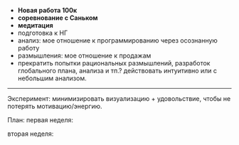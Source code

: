 - **Новая работа 100к**
- **соревнование с Саньком**
- **медитация**
- подготовка к НГ
- анализ: мое отношение к программированию через осознанную работу
- размышления: мое отношение к продажам
- прекратить попытки рациональных размышлений, разработок глобального плана, анализа и тп.? действовать интуитивно или с небольшим анализом.

---
Эксперимент: минимизировать визуализацию + удовольствие, чтобы не потерять мотивацию/энергию.

План:
первая неделя:

вторая неделя:



